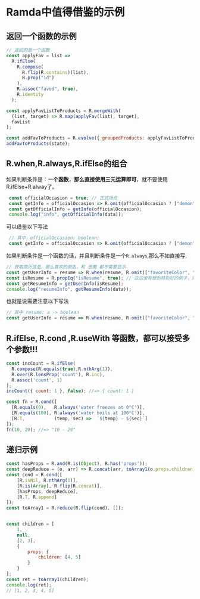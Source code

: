 # Ramda中值得借鉴的示例

## 返回一个函数的示例

```javascript
// 返回的是一个函数
const applyFav = list =>
  R.ifElse(
    R.compose(
      R.flip(R.contains)(list),
      R.prop("id")
    ),
    R.assoc("faved", true),
    R.identity
  );

const applyFavListToProducts = R.mergeWith(
  (list, target) => R.map(applyFav(list), target),
  favList
);

const addFavToProducts = R.evolve({ groupedProducts: applyFavListToProducts });
addFavToProducts(state);
```



## R.when,R.always,R.ifElse的组合
如果判断条件是：**一个函数**，**那么直接使用三元运算即可**，就不要使用 R.ifElse+R.alway了。
```javascript
 const officialOccasion = true; // 正式场合
 const getInfo = officialOccasion => R.omit(officialOccasion ? ["demon"] : []);
 const getOfficialInfo = getInfo(officialOccasion);
 console.log("info", getOfficialInfo(data));
```
可以借鉴以下写法
```javascript
 // 其中，officialOccasion: boolean;
 const getInfo = officialOccasion => R.omit(officialOccasion ? ["demon"] : []);
```

如果判断条件是一个函数的话，并且判断条件是一个`R.always`,那么不如直接写.
```javascript
// 获取简历信息，那么喜欢的颜色，和 恶魔 都不需要显示
const getUserInfo = resume => R.when(resume, R.omit(["favoriteColor", "demon"]));
const isResume = R.propEq("isResume", true); // 这边没有想到特别好的例子，先用它凑合想象下
const getResumeInfo = getUserInfo(isResume);
console.log("resumeInfo", getResumeInfo(data));
```
也就是说需要注意以下写法
```javascript
// 其中 resume: a -> boolean
const getUserInfo = resume => R.when(resume, R.omit(["favoriteColor", "demon"]));
```

## R.ifElse, R.cond ,R.useWith 等函数，都可以接受多个参数!!!
```javascript
const incCount = R.ifElse(
  R.compose(R.equals(true),R.nthArg(1)),
  R.over(R.lensProp('count'), R.inc),
  R.assoc('count', 1)
);
incCount({ count: 1 }, false); //=> { count: 1 }

const fn = R.cond([
  [R.equals(0),   R.always('water freezes at 0°C')],
  [R.equals(100), R.always('water boils at 100°C')],
  [R.T,           (temp, sec) =>  `${temp} - ${sec}`]
]);
fn(10, 20); //=> "10 - 20"
```



## 递归示例
```javascript
const hasProps = R.and(R.is(Object), R.has('props'));
const deepReduce = (o, arr) => R.concat(arr, toArray1(o.props.children));
const cond = R.cond([
    [R.isNil, R.nthArg(1)],
    [R.is(Array), R.flip(R.concat)],
    [hasProps, deepReduce],
    [R.T, R.append]
]);
const toArray1 = R.reduce(R.flip(cond), []);


const children = [
    1,
    null,
    [2, 3],
    {
        props: {
            children: [4, 5]
        }
    }
];
const ret = toArray1(children);
console.log(ret);
// [1, 2, 3, 4, 5]
```